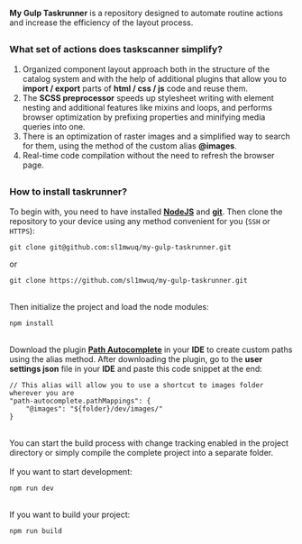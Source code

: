 **My Gulp Taskrunner** is a repository designed to automate routine actions and increase the efficiency of the layout process.

##

### What set of actions does taskscanner simplify?
1. Organized component layout approach both in the structure of the catalog system and with the help of additional plugins that allow you to **import / export** parts of **html / css / js** code and reuse them.
1. The **SCSS preprocessor** speeds up stylesheet writing with element nesting and additional features like mixins and loops, and performs browser optimization by prefixing properties and minifying media queries into one.
1. There is an optimization of raster images and a simplified way to search for them, using the method of the custom alias **@images**.
1. Real-time code compilation without the need to refresh the browser page.

##

### How to install taskrunner?
To begin with, you need to have installed [**NodeJS**](https://nodejs.org/en) and [**git**](https://git-scm.com/downloads). Then clone the repository to your device using any method convenient for you (`SSH` or `HTTPS`):

```url
git clone git@github.com:sl1mwuq/my-gulp-taskrunner.git
```

or

```url
git clone https://github.com/sl1mwuq/my-gulp-taskrunner.git
```

\
Then initialize the project and load the node modules:
```url
npm install
```

\
Download the plugin [**Path Autocomplete**](https://marketplace.visualstudio.com/items?itemName=ionutvmi.path-autocomplete) in your **IDE** to create custom paths using the alias method. After downloading the plugin, go to the **user settings json** file in your **IDE** and paste this code snippet at the end:

```url
// This alias will allow you to use a shortcut to images folder wherever you are
"path-autocomplete.pathMappings": {
	"@images": "${folder}/dev/images/"
}
```

\
You can start the build process with change tracking enabled in the project directory or simply compile the complete project into a separate folder.
\
\
If you want to start development:

```url
npm run dev
```

\
If you want to build your project:
```
npm run build
```

##

